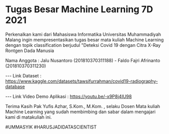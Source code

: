 
# Tugas Besar Machine Learning 7D 2021

Perkenalkan kami dari Mahasiswa Informatika Universitas Muhammadiyah Malang ingin mempresentasikan tugas besar mata kuliah Machine Learning dengan topik classification berjudul "Deteksi Covid 19 dengan Citra X-Ray Rontgen Dada Manusia

Nama Anggota : Jalu Nusantoro (201810370311188) - Faldo Fajri Afrinanto (201810370311230)

--- Link Dataset : https://www.kaggle.com/datasets/tawsifurrahman/covid19-radiography-database

--- Link Video Demo Aplikasi : https://youtu.be/-x9P8j4IU98


Terima Kasih Pak Yufis Azhar, S.Kom., M.Kom. , selaku Dosen Mata kuliah Machine Learning yang sudah membimbing dan sabar dalam mengajari kami di matakuliah ini.

#UMMASYIK #HARUSJADIDATASCIENTIST
